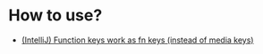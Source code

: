 # How to use?

* [(IntelliJ) Function keys work as fn keys (instead of media keys)](karabiner://karabiner/assets/complex_modifications/import?url=https%3A%2F%2Fraw.githubusercontent.com%2Fzill057%2Fkarabiner-rules%2Fmain%2Fintellij-fn.json)
